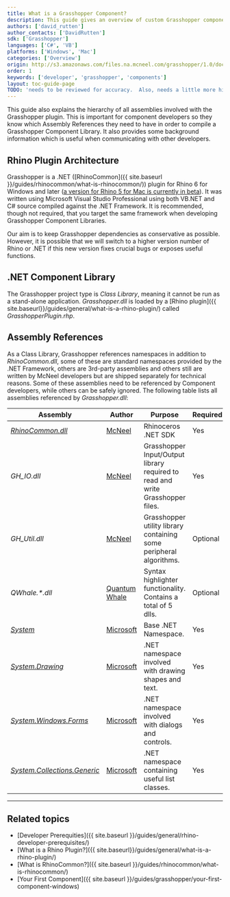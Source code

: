 ```yaml
---
title: What is a Grasshopper Component?
description: This guide gives an overview of custom Grasshopper components.
authors: ['david_rutten']
author_contacts: ['DavidRutten']
sdk: ['Grasshopper']
languages: ['C#', 'VB']
platforms: ['Windows', 'Mac']
categories: ['Overview']
origin: http://s3.amazonaws.com/files.na.mcneel.com/grasshopper/1.0/docs/en/GrasshopperSDK.chm
order: 1
keywords: ['developer', 'grasshopper', 'components']
layout: toc-guide-page
TODO: 'needs to be reviewed for accuracy.  Also, needs a little more high-level info'
---
```



This guide also explains the hierarchy of all assemblies involved with the Grasshopper plugin.  This is important for component developers so they know which Assembly References they need to have in order to compile a Grasshopper Component Library.  It also provides some background information which is useful when communicating with other developers.

## Rhino Plugin Architecture

Grasshopper is a .NET ([RhinoCommon]({{ site.baseurl }}/guides/rhinocommon/what-is-rhinocommon/)) plugin for Rhino 6 for Windows and later ([a version for Rhino 5 for Mac is currently in beta](http://www.grasshopper3d.com/page/grasshopper-for-mac)).  It was written using Microsoft Visual Studio Professional using both VB.NET and C# source compiled against the .NET Framework.  It is recommended, though not required, that you target the same framework when developing Grasshopper Component Libraries.

Our aim is to keep Grasshopper dependencies as conservative as possible.  However, it is possible that we will switch to a higher version number of Rhino or .NET if this new version fixes crucial bugs or exposes useful functions.

## .NET Component Library

The Grasshopper project type is *Class Library*, meaning it cannot be run as a stand-alone application.  *Grasshopper.dll* is loaded by a [Rhino plugin]({{ site.baseurl}}/guides/general/what-is-a-rhino-plugin/) called *GrasshopperPlugin.rhp*.

## Assembly References

As a Class Library, Grasshopper references namespaces in addition to *RhinoCommon.dll*, some of these are standard namespaces provided by the .NET Framework, others are 3rd-party assemblies and others still are written by McNeel developers but are shipped separately for technical reasons. Some of these assemblies need to be referenced by Component developers, while others can be safely ignored.  The following table lists all assemblies referenced by *Grasshopper.dll*:

<div class="table-responsive" align="center">
<table class="table">
  <thead>
    <tr style="border-bottom:1pt solid black;">
      <th>Assembly</th>
      <th>Author</th>
      <th>Purpose</th>
      <th>Required</th>
    </tr>
  </thead>
  <tbody class="table-striped index_table">
  <tr>
    <td><i><a href="{{ site.baseurl }}/guides/rhinocommon/what-is-rhinocommon/">RhinoCommon.dll</a></i></td>
	  <td><a href="http://www.mcneel.com">McNeel</a></td>
	  <td>Rhinoceros .NET SDK</td>
    <td>Yes</td>
  </tr>
  <tr>
    <td><i>GH_IO.dll</i></td>
    <td><a href="http://www.mcneel.com">McNeel</a></td>
    <td>Grasshopper Input/Output library required to read and write Grasshopper files.</td>
    <td>Yes</td>
  </tr>
  <tr>
    <td><i>GH_Util.dll</i></td>
    <td><a href="http://www.mcneel.com">McNeel</a></td>
    <td>Grasshopper utility library containing some peripheral algorithms.</td>
    <td>Optional</td>
  </tr>
  <tr>
    <td><i>QWhale.*.dll</i></td>
    <td><a href="http://www.qwhale.net/">Quantum Whale</a></td>
    <td>Syntax highlighter functionality.  Contains a total of 5 dlls.</td>
    <td>Optional</td>
  </tr>
  <tr>
    <td><i><a href="https://msdn.microsoft.com/en-us/library/system(v=vs.110).aspx">System</a></i></td>
    <td><a href="https://www.microsoft.com/net">Microsoft</a></td>
    <td>Base .NET Namespace.</td>
    <td>Yes</td>
  </tr>
  <tr>
    <td><i><a href="https://msdn.microsoft.com/en-us/library/system.drawing(v=vs.110).aspx">System.Drawing</a></i></td>
    <td><a href="https://www.microsoft.com/net">Microsoft</a></td>
    <td>.NET namespace involved with drawing shapes and text.</td>
    <td>Yes</td>
  </tr>
  <tr>
    <td><i><a href="https://msdn.microsoft.com/en-us/library/system.windows.forms(v=vs.110).aspx">System.Windows.Forms</a></i></td>
    <td><a href="https://www.microsoft.com/net">Microsoft</a></td>
    <td>.NET namespace involved with dialogs and controls.</td>
    <td>Yes</td>
  </tr>
  <tr>
    <td><i><a href="https://msdn.microsoft.com/en-us/library/system.collections.generic(v=vs.110).aspx">System.Collections.Generic</a></i></td>
    <td><a href="https://www.microsoft.com/net">Microsoft</a></td>
    <td>.NET namespace containing useful list classes.</td>
    <td>Yes</td>
  </tr>
 </tbody>
 </table>
 </div>

---

## Related topics

- [Developer Prerequities]({{ site.baseurl }}/guides/general/rhino-developer-prerequisites/)
- [What is a Rhino Plugin?]({{ site.baseurl}}/guides/general/what-is-a-rhino-plugin/)
- [What is RhinoCommon?]({{ site.baseurl }}/guides/rhinocommon/what-is-rhinocommon/)
- [Your First Component]({{ site.baseurl }}/guides/grasshopper/your-first-component-windows)
